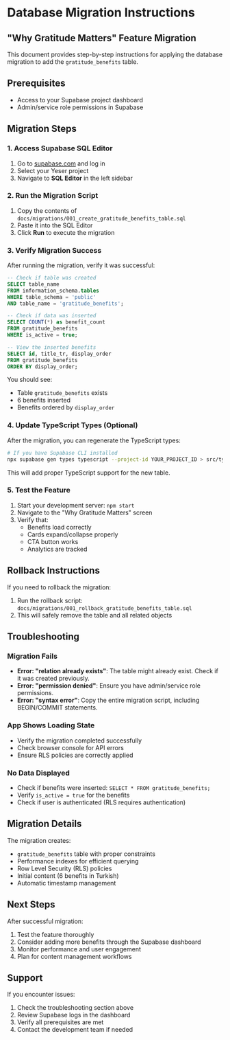 # Database Migration Instructions

## "Why Gratitude Matters" Feature Migration

This document provides step-by-step instructions for applying the database migration to add the `gratitude_benefits` table.

## Prerequisites

- Access to your Supabase project dashboard
- Admin/service role permissions in Supabase

## Migration Steps

### 1. Access Supabase SQL Editor

1. Go to [supabase.com](https://supabase.com) and log in
2. Select your Yeser project
3. Navigate to **SQL Editor** in the left sidebar

### 2. Run the Migration Script

1. Copy the contents of `docs/migrations/001_create_gratitude_benefits_table.sql`
2. Paste it into the SQL Editor
3. Click **Run** to execute the migration

### 3. Verify Migration Success

After running the migration, verify it was successful:

```sql
-- Check if table was created
SELECT table_name
FROM information_schema.tables
WHERE table_schema = 'public'
AND table_name = 'gratitude_benefits';

-- Check if data was inserted
SELECT COUNT(*) as benefit_count
FROM gratitude_benefits
WHERE is_active = true;

-- View the inserted benefits
SELECT id, title_tr, display_order
FROM gratitude_benefits
ORDER BY display_order;
```

You should see:

- Table `gratitude_benefits` exists
- 6 benefits inserted
- Benefits ordered by `display_order`

### 4. Update TypeScript Types (Optional)

After the migration, you can regenerate the TypeScript types:

```bash
# If you have Supabase CLI installed
npx supabase gen types typescript --project-id YOUR_PROJECT_ID > src/types/supabase.types.ts
```

This will add proper TypeScript support for the new table.

### 5. Test the Feature

1. Start your development server: `npm start`
2. Navigate to the "Why Gratitude Matters" screen
3. Verify that:
   - Benefits load correctly
   - Cards expand/collapse properly
   - CTA button works
   - Analytics are tracked

## Rollback Instructions

If you need to rollback the migration:

1. Run the rollback script: `docs/migrations/001_rollback_gratitude_benefits_table.sql`
2. This will safely remove the table and all related objects

## Troubleshooting

### Migration Fails

- **Error: "relation already exists"**: The table might already exist. Check if it was created previously.
- **Error: "permission denied"**: Ensure you have admin/service role permissions.
- **Error: "syntax error"**: Copy the entire migration script, including BEGIN/COMMIT statements.

### App Shows Loading State

- Verify the migration completed successfully
- Check browser console for API errors
- Ensure RLS policies are correctly applied

### No Data Displayed

- Check if benefits were inserted: `SELECT * FROM gratitude_benefits;`
- Verify `is_active = true` for the benefits
- Check if user is authenticated (RLS requires authentication)

## Migration Details

The migration creates:

- `gratitude_benefits` table with proper constraints
- Performance indexes for efficient querying
- Row Level Security (RLS) policies
- Initial content (6 benefits in Turkish)
- Automatic timestamp management

## Next Steps

After successful migration:

1. Test the feature thoroughly
2. Consider adding more benefits through the Supabase dashboard
3. Monitor performance and user engagement
4. Plan for content management workflows

## Support

If you encounter issues:

1. Check the troubleshooting section above
2. Review Supabase logs in the dashboard
3. Verify all prerequisites are met
4. Contact the development team if needed
